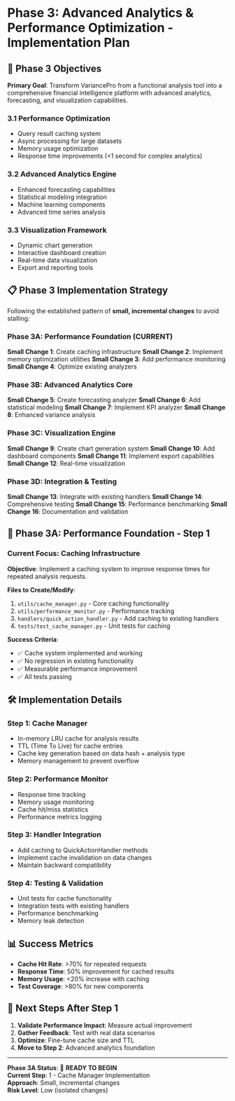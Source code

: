 # Phase 3: Advanced Analytics & Performance Optimization - Implementation Plan

## 🎯 Phase 3 Objectives

**Primary Goal**: Transform VariancePro from a functional analysis tool into a comprehensive financial intelligence platform with advanced analytics, forecasting, and visualization capabilities.

### 3.1 Performance Optimization
- Query result caching system
- Async processing for large datasets
- Memory usage optimization
- Response time improvements (<1 second for complex analytics)

### 3.2 Advanced Analytics Engine
- Enhanced forecasting capabilities
- Statistical modeling integration
- Machine learning components
- Advanced time series analysis

### 3.3 Visualization Framework
- Dynamic chart generation
- Interactive dashboard creation
- Real-time data visualization
- Export and reporting tools

## 📋 Phase 3 Implementation Strategy

Following the established pattern of **small, incremental changes** to avoid stalling:

### Phase 3A: Performance Foundation (CURRENT)
**Small Change 1**: Create caching infrastructure
**Small Change 2**: Implement memory optimization utilities
**Small Change 3**: Add performance monitoring
**Small Change 4**: Optimize existing analyzers

### Phase 3B: Advanced Analytics Core
**Small Change 5**: Create forecasting analyzer
**Small Change 6**: Add statistical modeling
**Small Change 7**: Implement KPI analyzer
**Small Change 8**: Enhanced variance analysis

### Phase 3C: Visualization Engine
**Small Change 9**: Create chart generation system
**Small Change 10**: Add dashboard components
**Small Change 11**: Implement export capabilities
**Small Change 12**: Real-time visualization

### Phase 3D: Integration & Testing
**Small Change 13**: Integrate with existing handlers
**Small Change 14**: Comprehensive testing
**Small Change 15**: Performance benchmarking
**Small Change 16**: Documentation and validation

## 🔄 Phase 3A: Performance Foundation - Step 1

### Current Focus: Caching Infrastructure
**Objective**: Implement a caching system to improve response times for repeated analysis requests.

**Files to Create/Modify**:
1. `utils/cache_manager.py` - Core caching functionality
2. `utils/performance_monitor.py` - Performance tracking
3. `handlers/quick_action_handler.py` - Add caching to existing handlers
4. `tests/test_cache_manager.py` - Unit tests for caching

**Success Criteria**:
- ✅ Cache system implemented and working
- ✅ No regression in existing functionality
- ✅ Measurable performance improvement
- ✅ All tests passing

## 🛠️ Implementation Details

### Step 1: Cache Manager
- In-memory LRU cache for analysis results
- TTL (Time To Live) for cache entries
- Cache key generation based on data hash + analysis type
- Memory management to prevent overflow

### Step 2: Performance Monitor
- Response time tracking
- Memory usage monitoring
- Cache hit/miss statistics
- Performance metrics logging

### Step 3: Handler Integration
- Add caching to QuickActionHandler methods
- Implement cache invalidation on data changes
- Maintain backward compatibility

### Step 4: Testing & Validation
- Unit tests for cache functionality
- Integration tests with existing handlers
- Performance benchmarking
- Memory leak detection

## 📊 Success Metrics

- **Cache Hit Rate**: >70% for repeated requests
- **Response Time**: 50% improvement for cached results
- **Memory Usage**: <20% increase with caching
- **Test Coverage**: >80% for new components

## 🔄 Next Steps After Step 1

1. **Validate Performance Impact**: Measure actual improvement
2. **Gather Feedback**: Test with real data scenarios
3. **Optimize**: Fine-tune cache size and TTL
4. **Move to Step 2**: Advanced analytics foundation

---

**Phase 3A Status**: 🚀 **READY TO BEGIN**  
**Current Step**: 1 - Cache Manager Implementation  
**Approach**: Small, incremental changes  
**Risk Level**: Low (isolated changes)
